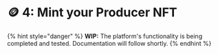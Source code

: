 # 🪙 4: Mint your Producer NFT

{% hint style="danger" %}
**WIP:** The platform's functionality is being completed and tested. Documentation will follow shortly.
{% endhint %}
